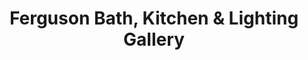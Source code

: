---
title: "Ferguson Bath, Kitchen & Lighting Gallery"
url: /sharonville/ferguson-bath-kitchen-und-lighting-gallery/
shop: Küchen
---
